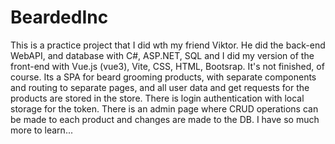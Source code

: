 # BeardedInc
This is a practice project that I did wth my friend Viktor. He did the back-end WebAPI, and database with C#, ASP.NET, SQL and I did my version of the front-end with Vue.js (vue3), Vite, CSS, HTML, Bootsrap. It's not finished, of course.
Its a SPA for beard grooming products, with separate components and routing to separate pages, and all user data and get requests for the products are stored in the store.
There is login authentication with local storage for the token.
There is an admin page where CRUD operations can be made to each product and changes are made to the DB.
I have so much more to learn...
